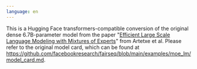 ```yaml
---
language: en
---
```

This is a Hugging Face transformers-compatible conversion of the original dense 6.7B-parameter model from the paper "[Efficient Large Scale Language Modeling with Mixtures of Experts](https://arxiv.org/abs/2112.10684)" from Artetxe et al. Please refer to the original model card, which can be found at https://github.com/facebookresearch/fairseq/blob/main/examples/moe_lm/model_card.md.

